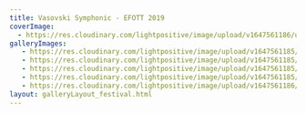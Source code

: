 ```yaml
---
title: Vasovski Symphonic - EFOTT 2019
coverImage:
  - https://res.cloudinary.com/lightpositive/image/upload/v1647561186/uploads/Vasovski%20Symphonic%20-%20EFOTT%202019/vasovski5.jpg
galleryImages:
   - https://res.cloudinary.com/lightpositive/image/upload/v1647561185/uploads/Vasovski%20Symphonic%20-%20EFOTT%202019/vasovski1.jpg
   - https://res.cloudinary.com/lightpositive/image/upload/v1647561185/uploads/Vasovski%20Symphonic%20-%20EFOTT%202019/vasovski2.jpg
   - https://res.cloudinary.com/lightpositive/image/upload/v1647561185/uploads/Vasovski%20Symphonic%20-%20EFOTT%202019/vasovski.jpg
   - https://res.cloudinary.com/lightpositive/image/upload/v1647561185/uploads/Vasovski%20Symphonic%20-%20EFOTT%202019/vasovski3.jpg
   - https://res.cloudinary.com/lightpositive/image/upload/v1647561186/uploads/Vasovski%20Symphonic%20-%20EFOTT%202019/vasovski5.jpg
layout: galleryLayout_festival.html
---
```


